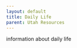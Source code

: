 ```yaml
---
layout: default
title: Daily Life
parent: Utah Resources
---
```


information about daily life
